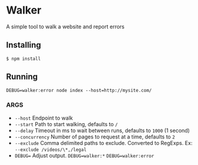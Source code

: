 # Walker

A simple tool to walk a website and report errors

## Installing

`$ npm install`

## Running

`DEBUG=walker:error node index --host=http://mysite.com/`

### ARGS
- `--host` Endpoint to walk
- `--start` Path to start walking, defaults to `/`
- `--delay` Timeout in ms to wait between runs, defaults to `1000` (1 second)
- `--concurrency` Number of pages to request at a time, defaults to `2`
- `--exclude` Comma delimited paths to exclude. Converted to RegExps. Ex: `--exclude /videos/\*,/legal`
- `DEBUG=` Adjust output. `DEBUG=walker:*` `DEBUG=walker:error`
